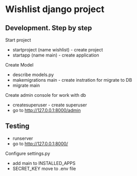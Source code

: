 # Wishlist django project

## Development. Step by step
Start project
- startproject (name wishlist) - create project
- startapp (name main) - create application

Create Model
- describe models.py
- makemigrations main - create instration for migrate to DB
- migrate main

Create admin console for work with db
- createsuperuser - create superuser
- go to http://127.0.0.1:8000/admin

## Testing
- runserver
- go to http://127.0.0.1:8000/

Configure settings.py
- add main to INSTALLED_APPS 
- SECRET_KEY move to .env file
